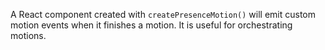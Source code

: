 A React component created with `createPresenceMotion()` will emit custom motion events when it finishes a motion. It is useful for orchestrating motions.
